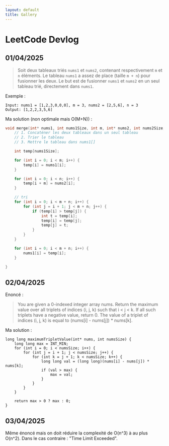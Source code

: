 ```yaml
---
layout: default
title: Gallery
---
```


# LeetCode Devlog

## 01/04/2025

> Soit deux tableaux triés `nums1` et `nums2`, contenant respectivement `m` et `n` éléments. Le tableau `nums1` a assez de place (taille `m + n`) pour fusionner les deux. Le but est de fusionner `nums1` et `nums2` en un seul tableau trié, directement dans `nums1`.

Exemple :
```
Input: nums1 = [1,2,3,0,0,0], m = 3, nums2 = [2,5,6], n = 3
Output: [1,2,2,3,5,6]
```

Ma solution (non optimale mais O(M+N)) :
```c
void merge(int* nums1, int nums1Size, int m, int* nums2, int nums2Size, int n) {
    // 1. Concaténer les deux tableaux dans un seul tableau
    // 2. Trier le tableau
    // 3. Mettre le tableau dans nums1[]

    int temp[nums1Size];

    for (int i = 0; i < m; i++) {
        temp[i] = nums1[i];
    }

    for (int i = 0; i < n; i++) {
        temp[i + m] = nums2[i];
    }

    // tri
    for (int i = 0; i < m + n; i++) {
        for (int j = i + 1; j < m + n; j++) {
            if (temp[i] > temp[j]) {
                int t = temp[i];
                temp[i] = temp[j];
                temp[j] = t;
            }
        }
    }

    for (int i = 0; i < m + n; i++) {
        nums1[i] = temp[i];
    }

}
```

## 02/04/2025
Enoncé :
> You are given a 0-indexed integer array nums. Return the maximum value over all triplets of indices (i, j, k) such that i < j < k. If all such triplets have a negative value, return 0. The value of a triplet of indices (i, j, k) is equal to (nums[i] - nums[j]) * nums[k].

Ma solution :
```
long long maximumTripletValue(int* nums, int numsSize) {
    long long max = INT_MIN;
    for (int i = 0; i < numsSize; i++) {
        for (int j = i + 1; j < numsSize; j++) {
            for (int k = j + 1; k < numsSize; k++) {
                long long val = (long long)(nums[i] - nums[j]) * nums[k]; 
                if (val > max) {
                    max = val;
                }
            }
        }
    }

    return max > 0 ? max : 0;
}
```

## 03/04/2025
Même énoncé mais on doit réduire la complexité de O(n^3) à au plus O(n^2). Dans le cas contraire : "Time Limit Exceeded".

